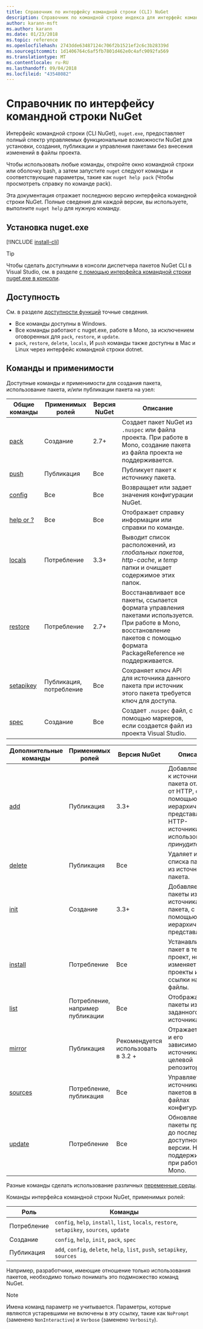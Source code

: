```yaml
---
title: Справочник по интерфейсу командной строки (CLI) NuGet
description: Справочник по командной строке индекса для интерфейс командной строки nuget.exe
author: karann-msft
ms.author: karann
ms.date: 01/23/2018
ms.topic: reference
ms.openlocfilehash: 2743dde63487124c706f2b1521ef2c6c3b28339d
ms.sourcegitcommit: 1d1406764c6af5fb7801d462e0c4afc9092fa569
ms.translationtype: MT
ms.contentlocale: ru-RU
ms.lasthandoff: 09/04/2018
ms.locfileid: "43548082"
---
```

# <a name="nuget-cli-reference"></a>Справочник по интерфейсу командной строки NuGet

Интерфейс командной строки (CLI NuGet), `nuget.exe`, предоставляет полный спектр управляемых функциональные возможности NuGet для установки, создания, публикации и управления пакетами без внесения изменений в файлы проекта.

Чтобы использовать любые команды, откройте окно командной строки или оболочку bash, а затем запустите `nuget` следуют команды и соответствующие параметры, такие как `nuget help pack` (Чтобы просмотреть справку по команде pack).

Эта документация отражает последнюю версию интерфейса командной строки NuGet. Полные сведения для каждой версии, вы используете, выполните `nuget help` для нужную команду.

## <a name="installing-nugetexe"></a>Установка nuget.exe

[!INCLUDE [install-cli](../includes/install-cli.md)]

> [!Tip]
> Чтобы сделать доступными в консоли диспетчера пакетов NuGet CLI в Visual Studio, см. в разделе [с помощью интерфейса командной строки nuget.exe в консоли](package-manager-console.md#using-the-nugetexe-cli-in-the-console).

## <a name="availability"></a>Доступность

См. в разделе [доступности функций](../install-nuget-client-tools.md#feature-availability) точные сведения.

- Все команды доступны в Windows.
- Все команды работают с nuget.exe, работе в Mono, за исключением оговоренных для `pack`, `restore`, и `update`.
- `pack`, `restore`, `delete`, `locals`, И `push` команды также доступны в Mac и Linux через интерфейс командной строки dotnet.

## <a name="commands-and-applicability"></a>Команды и применимости

Доступные команды и применимости для создания пакета, использование пакета, и/или публикации пакета на узел:

| Общие команды | Применимых ролей | Версия NuGet | Описание |
| --- | --- | --- | --- |
| [pack](cli-ref-pack.md) | Создание | 2.7+ | Создает пакет NuGet из `.nuspec` или файла проекта. При работе в Mono, создание пакета из файла проекта не поддерживается. |
| [push](cli-ref-push.md) | Публикация | Все | Публикует пакет к источнику пакета. |
| [config](cli-ref-config.md) | Все | Все | Возвращает или задает значения конфигурации NuGet. |
| [help or ?](cli-ref-help.md) | Все | Все | Отображает справку информации или справки по команде. |
| [locals](cli-ref-locals.md) | Потребление | 3.3+ | Выводит список расположений, из *глобальных пакетов*, *http-cache*, и *temp* папки и очищает содержимое этих папок. |
| [restore](cli-ref-restore.md) | Потребление | 2.7+ | Восстанавливает все пакеты, ссылается формата управления пакетами используется. При работе в Mono, восстановление пакетов с помощью формата PackageReference не поддерживается. |
| [setapikey](cli-ref-setapikey.md) | Публикация, потребление | Все | Сохраняет ключ API для источника данного пакета при источник этого пакета требуется ключ для доступа. |
| [spec](cli-ref-spec.md) | Создание | Все | Создает `.nuspec` файл, с помощью маркеров, если создается файл из проекта Visual Studio. |

| Дополнительные команды | Применимых ролей | Версия NuGet | Описание |
| --- | --- | --- | --- |
| [add](cli-ref-add.md) | Публикация | 3.3+ | Добавляет пакет к источнику пакета отличные от HTTP, с помощью иерархического представления. HTTP-источники, использовать *принудительной*. |
| [delete](cli-ref-delete.md) | Публикация | Все | Удаляет или из списка пакетов из источника пакета. |
| [init](cli-ref-init.md) | Создание | 3.3+ | Добавляет пакеты из папки источника пакета, с помощью иерархического представления. |
| [install](cli-ref-install.md) | Потребление | Все | Устанавливается пакет в текущий проект, но не изменяет проекты и ссылки на файлы. |
| [list](cli-ref-list.md) | Потребление, например публикации | Все | Отображает пакеты из заданного источника. |
| [mirror](cli-ref-mirror.md) | Публикация | Рекомендуется использовать в 3.2 + | Отражает пакет и его зависимости из источника в целевой репозиторий. |
| [sources](cli-ref-sources.md) | Потребление, публикация | Все | Управляет источники пакетов в файлах конфигурации. |
| [update](cli-ref-update.md) | Потребление | Все | Обновляет пакеты проекта до последней доступной версии. Не поддерживается при работе в Mono. |

Разные команды сделать использование различных [переменные среды](cli-ref-environment-variables.md).

Команды интерфейса командной строки NuGet, применимых ролей:

| Роль | Команды |
| --- | --- |
| Потребление | `config`, `help`, `install`, `list`, `locals`, `restore`, `setapikey`, `sources`, `update` |
| Создание | `config`, `help`, `init`, `pack`, `spec` |
| Публикация | `add`, `config`, `delete`, `help`, `list`, `push`, `setapikey`, `sources` |

Например, разработчики, имеющие отношение только использования пакетов, необходимо только понимать это подмножество команд NuGet.

> [!Note]
> Имена команд параметр не учитывается. Параметры, которые являются устаревшими не включены в эту ссылку, такие как `NoPrompt` (заменено `NonInteractive`) и `Verbose` (заменено `Verbosity`).
